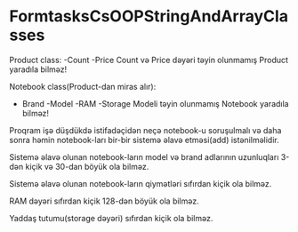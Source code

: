 # FormtasksCsOOPStringAndArrayClasses

Product class:
-Count
-Price
Count və Price dəyəri təyin olunmamış Product yaradıla bilməz!

Notebook class(Product-dan miras alır):
- Brand
-Model
-RAM
-Storage
Modeli təyin olunmamış Notebook yaradıla bilməz!

Proqram işə düşdükdə istifadəçidən neçə notebook-u soruşulmalı və daha sonra həmin notebook-ları bir-bir sistemə əlavə etməsi(add) istənilməlidir.

Sistemə əlavə olunan notebook-ların model və brand adlarının uzunluqları 3-dən kiçik və 30-dan böyük ola bilməz.

Sistemə əlavə olunan notebook-ların qiymətləri sıfırdan kiçik ola bilməz.

RAM dəyəri sıfırdan kiçik 128-dən böyük ola bilməz.

Yaddaş tutumu(storage dəyəri) sıfırdan kiçik ola bilməz.



